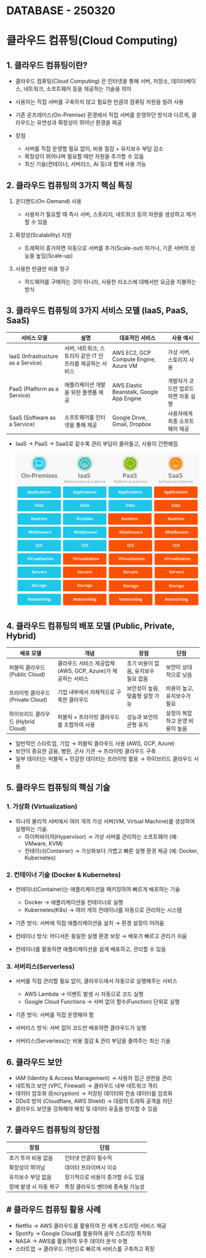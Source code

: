 # DATABASE - 250320

# 클라우드 컴퓨팅(Cloud Computing)

## 1. 클라우드 컴퓨팅이란?  
- 클라우드 컴퓨팅(Cloud Computing) 은 인터넷을 통해 서버, 저장소, 데이터베이스, 네트워크, 소프트웨어 등을 제공하는 기술을 의미
- 사용자는 직접 서버를 구축하지 않고 필요한 만큼의 컴퓨팅 자원을 빌려 사용
- 기존 온프레미스(On-Premise) 환경에서 직접 서버를 운영하던 방식과 다르게, 클라우드는 유연성과 확장성이 뛰어난 환경을 제공

- 장점
  - 서버를 직접 운영할 필요 없이, 비용 절감 + 유지보수 부담 감소
  - 확장성이 뛰어나며 필요할 때만 자원을 추가할 수 있음
  - 최신 기술(컨테이너, 서버리스, AI 등)과 함께 사용 가능

## 2. 클라우드 컴퓨팅의 3가지 핵심 특징  

1. 온디맨드(On-Demand) 사용  
   - 사용자가 필요할 때 즉시 서버, 스토리지, 네트워크 등의 자원을 생성하고 제거할 수 있음  

2. 확장성(Scalability) 지원  
   - 트래픽이 증가하면 자동으로 서버를 추가(Scale-out) 하거나, 기존 서버의 성능을 높임(Scale-up)  

3. 사용한 만큼만 비용 청구
   - 하드웨어를 구매하는 것이 아니라, 사용한 리소스에 대해서만 요금을 지불하는 방식  


## 3. 클라우드 컴퓨팅의 3가지 서비스 모델 (IaaS, PaaS, SaaS)  

| 서비스 모델 | 설명 | 대표적인 서비스 | 사용 예시 |
|------------|----------------------|-----------------|----------------------|
| IaaS (Infrastructure as a Service) | 서버, 네트워크, 스토리지 같은 IT 인프라를 제공하는 서비스 | AWS EC2, GCP Compute Engine, Azure VM | 가상 서버, 스토리지 사용 |
| PaaS (Platform as a Service) | 애플리케이션 개발을 위한 플랫폼 제공 | AWS Elastic Beanstalk, Google App Engine | 개발자가 코드만 업로드하면 자동 실행 |
| SaaS (Software as a Service) | 소프트웨어를 인터넷을 통해 제공 | Google Drive, Gmail, Dropbox | 사용자에게 최종 소프트웨어 제공 |

- IaaS → PaaS → SaaS로 갈수록 관리 부담이 줄어들고, 사용이 간편해짐  

  ![alt text](image-1.png)


## 4. 클라우드 컴퓨팅의 배포 모델 (Public, Private, Hybrid)  

| 배포 모델 | 개념 | 장점 | 단점 |
|------------|----------------|--------------------|--------------------|
| 퍼블릭 클라우드 (Public Cloud) | 클라우드 서비스 제공업체(AWS, GCP, Azure)가 제공하는 서비스 | 초기 비용이 없음, 유지보수 필요 없음 | 보안이 상대적으로 낮음 |
| 프라이빗 클라우드 (Private Cloud) | 기업 내부에서 자체적으로 구축한 클라우드 | 보안성이 높음, 맞춤형 설정 가능 | 비용이 높고, 유지보수가 필요 |
| 하이브리드 클라우드 (Hybrid Cloud) | 퍼블릭 + 프라이빗 클라우드를 조합하여 사용 | 성능과 보안의 균형 유지 | 설정이 복잡하고 운영 비용이 높음 |

- 일반적인 스타트업, 기업 → 퍼블릭 클라우드 사용 (AWS, GCP, Azure)  
- 보안이 중요한 금융, 병원, 군사 기관 → 프라이빗 클라우드 구축  
- 일부 데이터는 퍼블릭 + 민감한 데이터는 프라이빗 활용 → 하이브리드 클라우드 사용  


## 5. 클라우드 컴퓨팅의 핵심 기술  

### 1. 가상화 (Virtualization)  
- 하나의 물리적 서버에서 여러 개의 가상 서버(VM, Virtual Machine)를 생성하여 실행하는 기술.  
  - 하이퍼바이저(Hypervisor) → 가상 서버를 관리하는 소프트웨어 (예: VMware, KVM)  
  - 컨테이너(Container) → 가상화보다 가볍고 빠른 실행 환경 제공 (예: Docker, Kubernetes)  


### 2. 컨테이너 기술 (Docker & Kubernetes)  
- 컨테이너(Container)는 애플리케이션을 패키징하여 빠르게 배포하는 기술  
  - Docker → 애플리케이션을 컨테이너로 실행  
  - Kubernetes(K8s) → 여러 개의 컨테이너를 자동으로 관리하는 시스템  

- 기존 방식: 서버에 직접 애플리케이션을 설치 → 환경 설정이 어려움  
- 컨테이너 방식: 어디서든 동일한 실행 환경 보장 → 배포가 빠르고 관리가 쉬움  
- 컨테이너를 활용하면 애플리케이션을 쉽게 배포하고, 관리할 수 있음  


### 3. 서버리스(Serverless)  
- 서버를 직접 관리할 필요 없이, 클라우드에서 자동으로 실행해주는 서비스  
  - AWS Lambda → 이벤트 발생 시 자동으로 코드 실행  
  - Google Cloud Functions → 서버 없이 함수(Function) 단위로 실행  

- 기존 방식: 서버를 직접 운영해야 함  
- 서버리스 방식: 서버 없이 코드만 배포하면 클라우드가 실행  
- 서버리스(Serverless)는 비용 절감 & 관리 부담을 줄여주는 최신 기술  


## 6. 클라우드 보안

- IAM (Identity & Access Management) → 사용자 접근 권한을 관리  
- 네트워크 보안 (VPC, Firewall) → 클라우드 내부 네트워크 격리  
- 데이터 암호화 (Encryption) → 저장된 데이터와 전송 데이터를 암호화  
- DDoS 방어 (Cloudflare, AWS Shield) → 대량의 트래픽 공격을 차단  
- 클라우드 보안을 강화해야 해킹 및 데이터 유출을 방지할 수 있음  


## 7. 클라우드 컴퓨팅의 장단점  

| 장점 | 단점 |
|------------------|------------------|
| 초기 투자 비용 없음 | 인터넷 연결이 필수적 |
| 확장성이 뛰어남 | 데이터 프라이버시 이슈 |
| 유지보수 부담 없음 | 장기적으로 비용이 증가할 수도 있음 |
| 장애 발생 시 자동 복구 | 특정 클라우드 벤더에 종속될 가능성 |

## # 클라우드 컴퓨팅 활용 사례  
- Netflix → AWS 클라우드를 활용하여 전 세계 스트리밍 서비스 제공  
- Spotify → Google Cloud를 활용하여 음악 스트리밍 최적화  
- NASA → AWS를 활용하여 우주 데이터 분석 수행  
- 스타트업 → 클라우드 기반으로 빠르게 서비스를 구축하고 확장   
